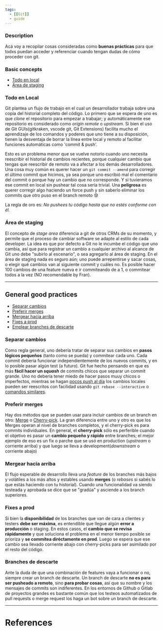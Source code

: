```yaml
---
tags:
  - [[Git]]
  - guide
---
```


### Description
Acá voy a recopilar cosas consideradas como **buenas prácticas** para que todxs puedan acceder y referenciar cuando tengan dudas de cómo proceder con git.

### Basic concepts
- [Todo en local](#everything-local)
- [Área de staging](#staging-area)

### Todo en Local
Git plantea un flujo de trabajo en el cual un desarrollador trabaja sobre una copia del historial completo del código. Lo primero que se espera de uno es que *clone* el repositorio para empezar a trabajar; y automáticamente ese repositorio es considerado como *origin remote* o *upstream*. 
Si bien el uso de Git GUIs(gitkraken, vscode git, Git Extensions) facilita mucho el aprendizaje de los comandos y poderes que uno tiene a su disposición, tienen la desventaja de borrar la línea entre local y remoto al facilitar funciones automáticas como 'commit & push'.

Esto es un problema menor que se vuelve notorio cuando uno necesita reescribir el historial de cambios recientes, porque cualquier cambio que tengas que reescribir de remoto va a afectar a los demás desarrolladores.
Una cosa muy común es querer hacer un `git commit --amend` para corregir el último commit que hicimos, ya sea porque uno escribió mal el comentario del commit o porque hay un cambio que no corresponde. Y si tuvieramos ese commit en local sin pushear tal cosa sería trivial.
Una **peligrosa** es querer corregir algo haciendo un force push y sin saberlo eliminar los commits que otro puso en el branch remoto 😰

La regla de oro es: *No pushees tu código hasta que no estés conforme con él.*


### Área de staging
El concepto de *stage area* diferencia a git de otros CRMs de su momento, y permite que el proceso de cambiar software se adapte al estilo de cada developer.
La idea es que por defecto a Git no le incumbe el código que uno cambia, así que para registrar un cambio a cualquier archivo al alcance de Git uno debe "subirlo al escenario", o sea agregarlo al área de staging.
En el área de staging nada es seguro aún; uno puede arrepentirse y sacar cosas, o elegir qué cambios van al siguiente commit y cuáles no. Es posible hacer 100 cambios de una feature nueva e ir commiteando de a 1, o commitear todos a la vez (NO recomendable by Fran).

---
## General good practices
- [Separar cambios](#separar-cambios)
- [Preferir merges](#preferir-merges)
- [Mergear hacia arriba](#mergear-hacia-arriba)
- [Fixes a prod](#fixes-a-prod)
- [Emplear branches de descarte](#branches-de-descarte)

### Separar cambios
Como regla general, uno debería tratar de separar sus cambios en **pasos lógicos pequeños** (tanto como se pueda) y commitear cada uno. Cada commit debería funcionar independientemente de los nuevos commits, y en lo posible pasar algún test (a futuro).
Git fue hecho pensando en que es más **fácil hacer un *squash*** de commits chicos que separar un commit grande. Uno no debería tener miedo de hacer pasos muuy chicos o imperfectos, mientras se hagan [pocos push al día](#pocos-push-al-dia) los cambios locales pueden ser reescritos con facilidad usando `git rebase --interactive` o [comandos similares][git-rebase]. 

### Preferir merges
Hay dos métodos que se pueden usar para incluir cambios de un branch en otro: [Merge][git-merge] o [Cherry-pick][git-cherry-pick]. La gran diferencia entre uno y otro es que los Merges operan al nivel de branches completos, y el cherry-pick es para commits individuales. 
En general, el **cherry-pick** sólo es perferible cuando el objetivo es pasar un **cambio pequeño y rápido** entre branches; el mejor ejemplo de eso es un fix o parche que se usó en production (*upstream* o corriente arriba) y que luego se lleva a development(*downstream* o corriente abajo)

### Mergear hacia arriba
El flujo esperable de desarrollo lleva una *feature* de los branches más bajos y volátiles a los más altos y estables usando **merges** (o *rebases* si sabés lo que estás haciendo con tu historial). 
Cuando una funcionalidad va siendo testeada y aprobada se dice que se "gradúa" y asciende a los branch superiores. 

### Fixes a prod
Si bien la **disponibilidad** de los branches que van de cara a clientes y testers **debe ser máxima**, es entendible que llegue algún **error a producción** o staging. En estos casos, el **cambio que se revisa rápidamente** y que soluciona el problema en el menor tiempo posible se prioriza y **se commitea diréctamente en prod**.
Luego se espera que ese cambio sea llevado corriente abajo con cherry-picks para ser asimilado por el resto del código.

### Branches de descarte
Ante la duda de que una combinación de features vaya a funcionar o no, siempre crear un branch de descarte.
Un branch de descarte **no es para ser pusheado a remoto**, sino **para probar cosas**, así que su nombre y los mensajes de commits son indiferentes. 
En los entornos de Github o Gitlab de proyectos grandes es bastante común que los testeos automatizados de pull requests o merge request los haga un bot sobre un branch de descarte.


---
# References

[git-everyday]: https://git-scm.com/docs/giteveryday "Git EveryDay"
[git-rebase]: https://git-scm.com/book/en/v2/Git-Tools-Rewriting-History "Git tools - Rewriting history"
[git-merge]: https://git-scm.com/docs/git-merge "Git merges Documentation"
[git-cherry-pick]: https://git-scm.com/docs/git-cherry-pick "Git Cherry-pick Documentation"
[staging-area]: https://git-scm.com/about/staging-area "Git about staing area"
[workflows]: https://git-scm.com/docs/gitworkflows "Git workflows"


